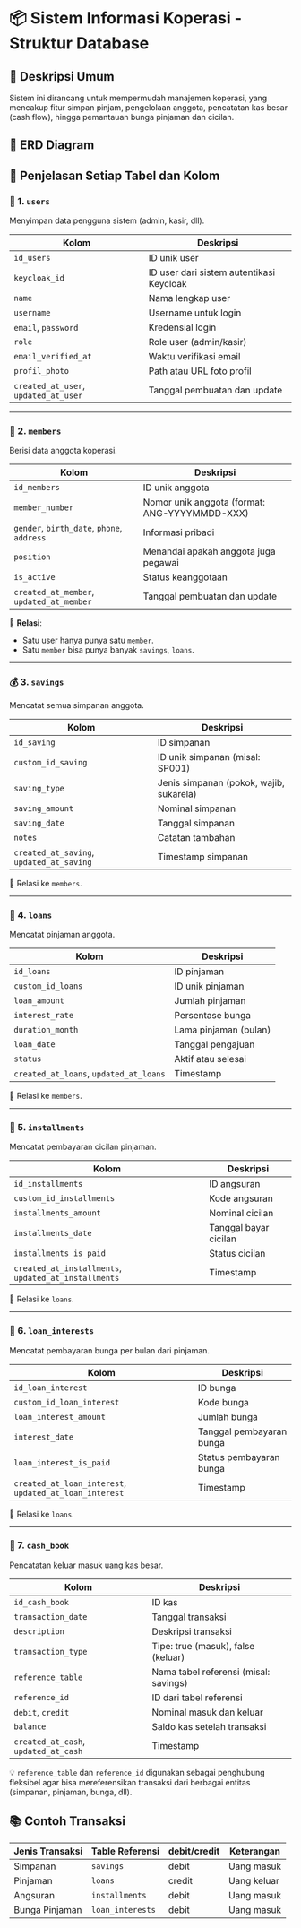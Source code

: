 # 📦 Sistem Informasi Koperasi - Struktur Database

## 📖 Deskripsi Umum

Sistem ini dirancang untuk mempermudah manajemen koperasi, yang mencakup fitur simpan pinjam, pengelolaan anggota, pencatatan kas besar (cash flow), hingga pemantauan bunga pinjaman dan cicilan.

## 📌 ERD Diagram

## 🧩 Penjelasan Setiap Tabel dan Kolom

### 🔐 1. `users`
Menyimpan data pengguna sistem (admin, kasir, dll).

| Kolom              | Deskripsi                                |
|--------------------|-------------------------------------------|
| `id_users`         | ID unik user                              |
| `keycloak_id`      | ID user dari sistem autentikasi Keycloak  |
| `name`             | Nama lengkap user                         |
| `username`         | Username untuk login                      |
| `email`, `password`| Kredensial login                          |
| `role`             | Role user (admin/kasir)                   |
| `email_verified_at`| Waktu verifikasi email                    |
| `profil_photo`     | Path atau URL foto profil                 |
| `created_at_user`, `updated_at_user` | Tanggal pembuatan dan update |

---

### 👥 2. `members`
Berisi data anggota koperasi.

| Kolom            | Deskripsi                                          |
|------------------|-----------------------------------------------------|
| `id_members`     | ID unik anggota                                     |
| `member_number`  | Nomor unik anggota (format: ANG-YYYYMMDD-XXX)       |
| `gender`, `birth_date`, `phone`, `address` | Informasi pribadi       |
| `position`       | Menandai apakah anggota juga pegawai                |
| `is_active`      | Status keanggotaan                                  |
| `created_at_member`, `updated_at_member` | Tanggal pembuatan dan update |

🔗 **Relasi**:  
- Satu user hanya punya satu `member`.  
- Satu `member` bisa punya banyak `savings`, `loans`.

---

### 💰 3. `savings`
Mencatat semua simpanan anggota.

| Kolom               | Deskripsi                            |
|---------------------|---------------------------------------|
| `id_saving`         | ID simpanan                           |
| `custom_id_saving`  | ID unik simpanan (misal: SP001)       |
| `saving_type`       | Jenis simpanan (pokok, wajib, sukarela) |
| `saving_amount`     | Nominal simpanan                      |
| `saving_date`       | Tanggal simpanan                      |
| `notes`             | Catatan tambahan                      |
| `created_at_saving`, `updated_at_saving` | Timestamp simpanan |

🔗 Relasi ke `members`.

---

### 🧾 4. `loans`
Mencatat pinjaman anggota.

| Kolom              | Deskripsi                            |
|--------------------|---------------------------------------|
| `id_loans`         | ID pinjaman                           |
| `custom_id_loans`  | ID unik pinjaman                      |
| `loan_amount`      | Jumlah pinjaman                       |
| `interest_rate`    | Persentase bunga                      |
| `duration_month`   | Lama pinjaman (bulan)                 |
| `loan_date`        | Tanggal pengajuan                     |
| `status`           | Aktif atau selesai                    |
| `created_at_loans`, `updated_at_loans` | Timestamp         |

🔗 Relasi ke `members`.

---

### 📆 5. `installments`
Mencatat pembayaran cicilan pinjaman.

| Kolom                    | Deskripsi                    |
|--------------------------|-------------------------------|
| `id_installments`        | ID angsuran                   |
| `custom_id_installments` | Kode angsuran                 |
| `installments_amount`    | Nominal cicilan               |
| `installments_date`      | Tanggal bayar cicilan         |
| `installments_is_paid`   | Status cicilan                |
| `created_at_installments`, `updated_at_installments` | Timestamp |

🔗 Relasi ke `loans`.

---

### 💸 6. `loan_interests`
Mencatat pembayaran bunga per bulan dari pinjaman.

| Kolom                    | Deskripsi                    |
|--------------------------|-------------------------------|
| `id_loan_interest`       | ID bunga                      |
| `custom_id_loan_interest`| Kode bunga                    |
| `loan_interest_amount`   | Jumlah bunga                  |
| `interest_date`          | Tanggal pembayaran bunga      |
| `loan_interest_is_paid`  | Status pembayaran bunga       |
| `created_at_loan_interest`, `updated_at_loan_interest` | Timestamp |

🔗 Relasi ke `loans`.

---

### 📒 7. `cash_book`
Pencatatan keluar masuk uang kas besar.

| Kolom              | Deskripsi                              |
|--------------------|-----------------------------------------|
| `id_cash_book`     | ID kas                                  |
| `transaction_date` | Tanggal transaksi                       |
| `description`      | Deskripsi transaksi                     |
| `transaction_type` | Tipe: true (masuk), false (keluar)      |
| `reference_table`  | Nama tabel referensi (misal: savings)   |
| `reference_id`     | ID dari tabel referensi                 |
| `debit`, `credit`  | Nominal masuk dan keluar                |
| `balance`          | Saldo kas setelah transaksi             |
| `created_at_cash`, `updated_at_cash` | Timestamp             |

💡 `reference_table` dan `reference_id` digunakan sebagai penghubung fleksibel agar bisa mereferensikan transaksi dari berbagai entitas (simpanan, pinjaman, bunga, dll).

## 📚 Contoh Transaksi
| Jenis Transaksi | Table Referensi | debit/credit | Keterangan |
|-----------------|------------------|--------------|------------|
| Simpanan        | `savings`        | debit        | Uang masuk |
| Pinjaman        | `loans`          | credit       | Uang keluar |
| Angsuran        | `installments`   | debit        | Uang masuk |
| Bunga Pinjaman  | `loan_interests` | debit        | Uang masuk |


